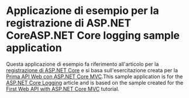 # <a name="aspnet-core-logging-sample-application"></a><span data-ttu-id="85eb6-101">Applicazione di esempio per la registrazione di ASP.NET Core</span><span class="sxs-lookup"><span data-stu-id="85eb6-101">ASP.NET Core logging sample application</span></span>

<span data-ttu-id="85eb6-102">Questa applicazione di esempio fa riferimento all'articolo per la [registrazione di ASP.NET Core](https://docs.microsoft.com/aspnet/core/fundamentals/logging/index) e si basa sull'esercitazione creata per la [Prima API Web con ASP.NET Core MVC](https://docs.microsoft.com/aspnet/core/tutorials/first-web-api).</span><span class="sxs-lookup"><span data-stu-id="85eb6-102">This sample application is for the [ASP.NET Core Logging](https://docs.microsoft.com/aspnet/core/fundamentals/logging/index) article and is based on the sample created for the [First Web API with ASP.NET Core MVC](https://docs.microsoft.com/aspnet/core/tutorials/first-web-api) tutorial.</span></span>
